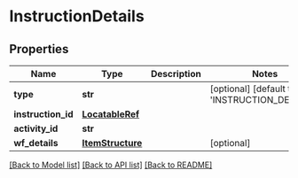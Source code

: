 # InstructionDetails

## Properties
Name | Type | Description | Notes
------------ | ------------- | ------------- | -------------
**type** | **str** |  | [optional] [default to 'INSTRUCTION_DETAILS']
**instruction_id** | [**LocatableRef**](LocatableRef.md) |  | 
**activity_id** | **str** |  | 
**wf_details** | [**ItemStructure**](ItemStructure.md) |  | [optional] 

[[Back to Model list]](../README.md#documentation-for-models) [[Back to API list]](../README.md#documentation-for-api-endpoints) [[Back to README]](../README.md)

